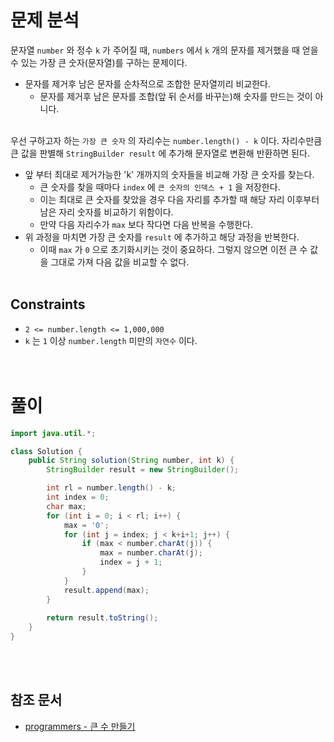 # 문제 분석
문자열 `number` 와 정수 `k` 가 주어질 때, `numbers` 에서 `k` 개의 문자를 제거했을 때 얻을 수 있는 가장 큰 숫자(문자열)를 구하는 문제이다.
- 문자를 제거후 남은 문자를 순차적으로 조합한 문자열끼리 비교한다.
    - 문자를 제거후 남은 문자를 조합(앞 뒤 순서를 바꾸는)해 숫자를 만드는 것이 아니다.
<br/><br/>

우선 구하고자 하는 `가장 큰 숫자` 의 자리수는 `number.length() - k` 이다. 자리수만큼 큰 값을 판별해 `StringBuilder result` 에 추가해 문자열로 변환해 반환하면 된다.
- 앞 부터 최대로 제거가능한 'k' 개까지의 숫자들을 비교해 가장 큰 숫자를 찾는다.
    - 큰 숫자를 찾을 때마다 `index` 에 `큰 숫자의 인덱스 + 1` 을 저장한다.
    - 이는 최대로 큰 숫자를 찾았을 경우 다음 자리를 추가할 때 해당 자리 이후부터 남은 자리 숫자를 비교하기 위함이다.
    - 만약 다음 자리수가 `max` 보다 작다면 다음 반복을 수행한다.
- 위 과정을 마치면 가장 큰 숫자를 `result` 에 추가하고 해당 과정을 반복한다.
    - 이때 `max` 가 `0` 으로 초기화시키는 것이 중요하다. 그렇지 않으면 이전 큰 수 값을 그대로 가져 다음 값을 비교할 수 없다.
<br/><br/>

## Constraints
- `2 <= number.length <= 1,000,000`
- `k` 는 `1` 이상 `number.length` 미만의 `자연수` 이다.
<br/><br/><br/>

# 풀이
```java
import java.util.*;

class Solution {
    public String solution(String number, int k) {
        StringBuilder result = new StringBuilder();

        int rl = number.length() - k;
        int index = 0;
        char max;
        for (int i = 0; i < rl; i++) {
            max = '0';
            for (int j = index; j < k+i+1; j++) {
                if (max < number.charAt(j)) {
                    max = number.charAt(j);
                    index = j + 1;
                }
            }
            result.append(max);
        }
        
        return result.toString();
    }
}
```
<br/><br/>

## 참조 문서
- [programmers - 큰 수 만들기](https://school.programmers.co.kr/learn/courses/30/lessons/42883)